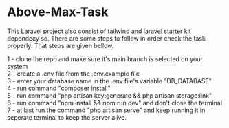 # Above-Max-Task
This Laravel project also consist of tailwind and laravel starter kit dependecy so. There are some steps to follow in order check the task properly. That steps are given bellow.

1 - clone the repo and make sure it's main branch is selected on your system <br>
2 - create a .env file from the .env.example file <br>
3 - enter your database name in the .env file's variable "DB_DATABASE" <br>
4 - run command "composer install" <br>
5 - run command "php artisan key:generate && php artisan storage:link" <br>
6 - run command "npm install && npm run dev" and don't close the terminal <br>
7 - at last run the command "php artisan serve" and keep running it in seperate terminal to keep the server alive. <br>
